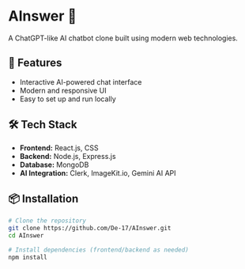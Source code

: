 # AInswer 🤖

A ChatGPT-like AI chatbot clone built using modern web technologies.

## 🚀 Features

- Interactive AI-powered chat interface
- Modern and responsive UI
- Easy to set up and run locally

## 🛠️ Tech Stack

- **Frontend:** React.js, CSS
- **Backend:** Node.js, Express.js
- **Database:** MongoDB 
- **AI Integration:** Clerk, ImageKit.io, Gemini AI API

## 📦 Installation

```bash
# Clone the repository
git clone https://github.com/De-17/AInswer.git
cd AInswer

# Install dependencies (frontend/backend as needed)
npm install
